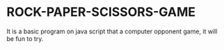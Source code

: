 # ROCK-PAPER-SCISSORS-GAME
It is a basic program on java script that a computer opponent game, it will be fun to try.
